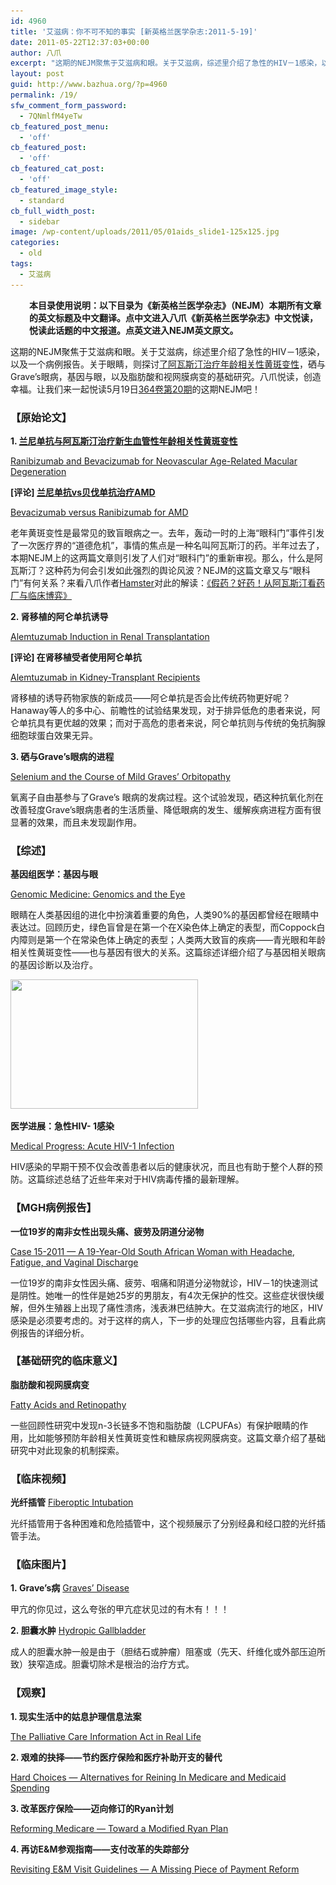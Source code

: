 ```yaml
---
id: 4960
title: '艾滋病：你不可不知的事实 [新英格兰医学杂志:2011-5-19]'
date: 2011-05-22T12:37:03+00:00
author: 八爪
excerpt: "这期的NEJM聚焦于艾滋病和眼。关于艾滋病，综述里介绍了急性的HIV－1感染，以及一个病例报告。关于眼睛，则探讨了阿瓦斯汀治疗年龄相关性黄斑变性，硒与Grave's眼病，基因与眼，以及脂肪酸和视网膜病变的基础研究。八爪悦读，创造幸福。让我们来一起悦读5月19日364卷第20期的这期NEJM吧！"
layout: post
guid: http://www.bazhua.org/?p=4960
permalink: /19/
sfw_comment_form_password:
  - 7QNmlfM4yeTw
cb_featured_post_menu:
  - 'off'
cb_featured_post:
  - 'off'
cb_featured_cat_post:
  - 'off'
cb_featured_image_style:
  - standard
cb_full_width_post:
  - sidebar
image: /wp-content/uploads/2011/05/01aids_slide1-125x125.jpg
categories:
  - old
tags:
  - 艾滋病
---
```

<p style="padding-left: 30px;">
  <strong>本目录使用说明：以下目录为《新英格兰医学杂志》（NEJM）本期所有文章的英文标题及中文翻译。点中文进入八爪《新英格兰医学杂志》中文悦读，悦读此话题的中文报道。点英文进入NEJM英文原文。</strong>
</p>

这期的NEJM聚焦于艾滋病和眼。关于艾滋病，综述里介绍了急性的HIV－1感染，以及一个病例报告。关于眼睛，则探讨[了阿瓦斯汀治疗年龄相关性黄斑变性](http://www.bazhua.org/2011/05/avastin.html)，硒与Grave&#8217;s眼病，基因与眼，以及脂肪酸和视网膜病变的基础研究。八爪悦读，创造幸福。让我们来一起悦读5月19日<a href="http://www.nejm.org/toc/nejm/364/20" target="_self">364卷第20期</a>的这期NEJM吧！

### 【原始论文】

**1. [兰尼单抗与阿瓦斯汀治疗新生血管性年龄相关性黄斑变性](http://www.bazhua.org/2011/05/avastin.html)**
  
[Ranibizumab and Bevacizumab for Neovascular Age-Related Macular Degeneration](http://www.nejm.org/doi/full/10.1056/NEJMoa1102673)
  
**[评论] [兰尼单抗vs贝伐单抗治疗AMD](http://www.bazhua.org/2011/05/avastin.html)**
  
[Bevacizumab versus Ranibizumab for AMD](http://www.nejm.org/doi/full/10.1056/NEJMe1103334)
  
老年黄斑变性是最常见的致盲眼病之一。去年，轰动一时的上海“眼科门”事件引发了一次医疗界的“道德危机”，事情的焦点是一种名叫阿瓦斯汀的药。半年过去了，本期NEJM上的这两篇文章则引发了人们对“眼科门”的重新审视。那么，什么是阿瓦斯汀？这种药为何会引发如此强烈的舆论风波？NEJM的这篇文章又与“眼科门”有何关系？来看八爪作者[Hamster](http://www.bazhua.org/author/hamster/)对此的解读：[《假药？好药！从阿瓦斯汀看药厂与临床博弈》](http://www.bazhua.org/2011/05/avastin.html)

**2. 肾移植的阿仑单抗诱导**
  
[Alemtuzumab Induction in Renal Transplantation](http://www.nejm.org/doi/full/10.1056/NEJMoa1009546)
  
**[评论] 在肾移植受者使用阿仑单抗**
  
[Alemtuzumab in Kidney-Transplant Recipients](http://www.nejm.org/doi/full/10.1056/NEJMe1103002)
  
肾移植的诱导药物家族的新成员——阿仑单抗是否会比传统药物更好呢？Hanaway等人的多中心、前瞻性的试验结果发现，对于排异低危的患者来说，阿仑单抗具有更优越的效果；而对于高危的患者来说，阿仑单抗则与传统的兔抗胸腺细胞球蛋白效果无异。

**3. 硒与Grave&#8217;s眼病的进程**
  
[Selenium and the Course of Mild Graves&#8217; Orbitopathy](http://www.nejm.org/doi/full/10.1056/NEJMoa1012985)
  
氧离子自由基参与了Grave’s 眼病的发病过程。这个试验发现，硒这种抗氧化剂在改善轻度Grave’s眼病患者的生活质量、降低眼病的发生、缓解疾病进程方面有很显著的效果，而且未发现副作用。

### 【综述】

**基因组医学：基因与眼**
  
[Genomic Medicine: Genomics and the Eye](http://www.nejm.org/doi/full/10.1056/NEJMra1012354)
  
眼睛在人类基因组的进化中扮演着重要的角色，人类90%的基因都曾经在眼睛中表达过。回顾历史，绿色盲曾是在第一个在X染色体上确定的表型，而Coppock白内障则是第一个在常染色体上确定的表型；人类两大致盲的疾病——青光眼和年龄相关性黄斑变性——也与基因有很大的关系。这篇综述详细介绍了与基因相关眼病的基因诊断以及治疗。

<img class="alignright size-medium wp-image-5012" title="01aids_slide1" src="/wp-content/uploads/2011/05/01aids_slide1-300x207.jpg" alt="" width="300" height="207" srcset="/wp-content/uploads/2011/05/01aids_slide1-300x207.jpg 300w, /wp-content/uploads/2011/05/01aids_slide1-150x103.jpg 150w, /wp-content/uploads/2011/05/01aids_slide1.jpg 650w" sizes="(max-width: 300px) 100vw, 300px" />

**医学进展：急性HIV- 1感染**
  
[Medical Progress: Acute HIV-1 Infection](http://www.nejm.org/doi/full/10.1056/NEJMra1011874)
  
HIV感染的早期干预不仅会改善患者以后的健康状况，而且也有助于整个人群的预防。这篇综述总结了近些年来对于HIV病毒传播的最新理解。

### 【MGH病例报告】

**一位19岁的南非女性出现头痛、疲劳及阴道分泌物**
  
[Case 15-2011 — A 19-Year-Old South African Woman with Headache, Fatigue, and Vaginal Discharge](http://www.nejm.org/doi/full/10.1056/NEJMcpc1100926)
  
一位19岁的南非女性因头痛、疲劳、咽痛和阴道分泌物就诊，HIV－1的快速测试是阴性。她唯一的性伴是她25岁的男朋友，有4次无保护的性交。这些症状很快缓解，但外生殖器上出现了痛性溃疡，浅表淋巴结肿大。在艾滋病流行的地区，HIV感染是必须要考虑的。对于这样的病人，下一步的处理应包括哪些内容，且看此病例报告的详细分析。

### 【基础研究的临床意义】

**脂肪酸和视网膜病变**
  
[Fatty Acids and Retinopathy](http://www.nejm.org/doi/full/10.1056/NEJMcibr1101606)
  
一些回顾性研究中发现n-3长链多不饱和脂肪酸（LCPUFAs）有保护眼睛的作用，比如能够预防年龄相关性黄斑变性和糖尿病视网膜病变。这篇文章介绍了基础研究中对此现象的机制探索。

### 【临床视频】

**光纤插管** [Fiberoptic Intubation](http://www.nejm.org/doi/full/10.1056/NEJMvcm0906443)
  
光纤插管用于各种困难和危险插管中，这个视频展示了分别经鼻和经口腔的光纤插管手法。

### 【临床图片】

**1. Grave&#8217;s病** [Graves&#8217; Disease](http://www.nejm.org/doi/full/10.1056/NEJMicm1012081)
  
甲亢的你见过，这么夸张的甲亢症状见过的有木有！！！

**2. 胆囊水肿** [Hydropic Gallbladder](http://www.nejm.org/doi/full/10.1056/NEJMicm1000943)
  
成人的胆囊水肿一般是由于（胆结石或肿瘤）阻塞或（先天、纤维化或外部压迫所致）狭窄造成。胆囊切除术是根治的治疗方式。

### 【观察】

**1. 现实生活中的姑息护理信息法案**
  
[The Palliative Care Information Act in Real Life](http://www.nejm.org/doi/full/10.1056/NEJMp1102392)

**2. 艰难的抉择——节约医疗保险和医疗补助开支的替代**
  
[Hard Choices — Alternatives for Reining In Medicare and Medicaid Spending](http://www.nejm.org/doi/full/10.1056/NEJMp1104428)

**3. 改革医疗保险——迈向修订的Ryan计划**
  
[Reforming Medicare — Toward a Modified Ryan Plan](http://www.nejm.org/doi/full/10.1056/NEJMp1104425)

**4. 再访E&M参观指南——支付改革的失踪部分**
  
[Revisiting E&M Visit Guidelines — A Missing Piece of Payment Reform](http://www.nejm.org/doi/full/10.1056/NEJMp1102099)

